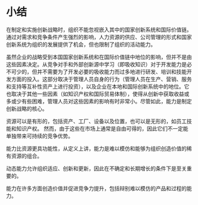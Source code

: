 # 小结

&#x20;       在制定和实施创新战略时，组织不能忽视嵌入其中的国家创新系统和国际价值链。通过对需求和竞争条件产生强烈的影响，人力资源的供应、公司管理的形式和国家创新系统为组织的发展提供了机会，但也限制了组织的活动能力。&#x20;

&#x20;       虽然企业的战略受到本国国家创新系统和在国际价值链中地位的影响，但并不是由这些因素决定。从竞争对手和外部创新源中学习（即吸收知识）对于开发能力是必不可少的，但并不需要为了开发必要的吸收能力而过多地进行研发、培训和技能开发方面的投入。这部分取决于管理人员自身的行为（管理人员在生产、营销、服务和支持等互补性资产上进行投资），以及企业在本地和国际创新系统中的地位。它也取决于其他一些因素（如知识产权和国际贸易体制），使得从创新中获取收益或多或少有些困难，管理人员对这些因素的影响有时非常小。尽管如此，能力是制定创新战略的核心。&#x20;

&#x20;       资源可以是有形的，包括资产、工厂、设备以及位置，也可以是无形的，如员工技能和知识产权。 然而，由于这些在市场上通常是自由可得的，因此它们不一定能单独带来可持续的竞争优势。&#x20;

&#x20;       能力比资源更具功能性，从定义上讲，能力是难以模仿和能够为组织创造价值的稀有资源的组合。&#x20;

&#x20;       动态能力允许组织适应、创新和更新，因此在不确定和长期增长的条件下是至关重要的。&#x20;

&#x20;       能力在许多方面创造价值并促进竞争力提升，包括辩别难以模仿的产品和过程的能力。 &#x20;
